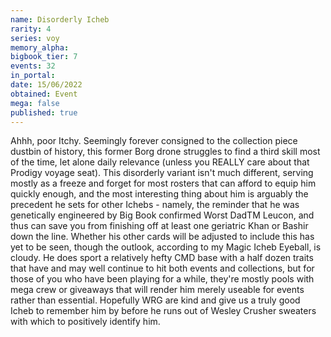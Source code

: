 ```yaml
---
name: Disorderly Icheb
rarity: 4
series: voy
memory_alpha:
bigbook_tier: 7
events: 32
in_portal:
date: 15/06/2022
obtained: Event
mega: false
published: true
---
```


Ahhh, poor Itchy. Seemingly forever consigned to the collection piece dustbin of history, this former Borg drone struggles to find a third skill most of the time, let alone daily relevance (unless you REALLY care about that Prodigy voyage seat). This disorderly variant isn't much different, serving mostly as a freeze and forget for most rosters that can afford to equip him quickly enough, and the most interesting thing about him is arguably the precedent he sets for other Ichebs - namely, the reminder that he was genetically engineered by Big Book confirmed Worst DadTM Leucon, and thus can save you from finishing off at least one geriatric Khan or Bashir down the line. Whether his other cards will be adjusted to include this has yet to be seen, though the outlook, according to my Magic Icheb Eyeball, is cloudy. He does sport a relatively hefty CMD base with a half dozen traits that have and may well continue to hit both events and collections, but for those of you who have been playing for a while, they're mostly pools with mega crew or giveaways that will render him merely useable for events rather than essential. Hopefully WRG are kind and give us a truly good Icheb to remember him by before he runs out of Wesley Crusher sweaters with which to positively identify him.
